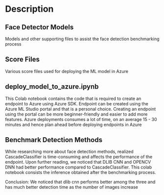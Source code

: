 # Description

## Face Detector Models
Models and other supporting files to assist the face detection benchmarking process

## Score Files
Various score files used for deploying the ML model in Azure

## deploy_model_to_azure.ipynb
This Colab notebook contains the code that is required to create an endpoint to Azure using Azure SDK. Endpoint can be created using the Azure ML Studio portal and that is a personal choice. Creating an endpoint using the portal can be more beginner-friendly and easier to add more features. Azure deployments consumes a lot of time, on an average 15 - 30 minutes and hence plan ahead before deploying endpoints in Azure

## Benchmark Detection Methods
While researching more about face detection methods, realized CascadeClassifier is time-consuming and affects the performance of the endpoint. Upon further reading, we noticed that  DLIB CNN and OPENCV DNN had better performance compared to CascadeClassifier. This colab notebook consists the inference obtained after the benchmarking process. 

  Conclusion: We noticed that dlib cnn performs better among the three and has much better detection time as the number of images increase

